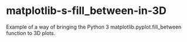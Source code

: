 # matplotlib-s-fill_between-in-3D
Example of a way of bringing the Python 3 matplotlib.pyplot.fill_between function to 3D plots.
